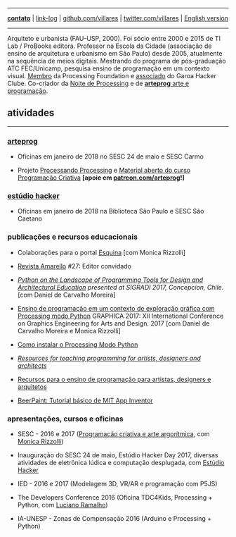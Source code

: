 ----

[**contato**](http://contato.lugaralgum.com)
 | [link-log](/link-log)
 | [github.com/villares](http://github.com/villares)
 | [twitter.com/villares](http://twitter.com/villares)
 | [English version](http://villares.github.io/README-EN)

----

Arquiteto e urbanista (FAU-USP, 2000). Foi sócio entre 2000 e 2015 de TI Lab / ProBooks editora. Professor na Escola da Cidade (associação de ensino de arquitetura e urbanismo em São Paulo) desde 2005, atualmente na sequência de meios digitais. Mestrando do programa de pós-graduação ATC FEC/Unicamp, pesquisa ensino de programação em um contexto visual. [Membro](https://processingfoundation.org/members) da Processing Foundation e [associado](http://villares.garoa.club) do Garoa Hacker Clube. Co-criador da [Noite de Processing](https://garoa.net.br/wiki/Noite_de_Processing) e de [**arteprog** arte e programação](http://arteprog.space).


## atividades

----

### [**arteprog**](http://arteprog.space) 

- Oficinas em janeiro de 2018 no SESC 24 de maio e SESC Carmo

- Projeto [Processando Processing](http://arteprog.space/Processando-Processing) e [Material aberto do curso Programação Criativa](http://arteprog.space/programacao-criativa) **[apoie em [patreon.com/arteprog](https://patreon.com/arteprog)!]**

### [estúdio hacker](http://estudiohacker.io)

- Oficinas em janeiro de 2018 na Biblioteca São Paulo e SESC São Caetano

### publicações e recursos educacionais

- Colaborações para o portal [Esquina](http://www.esquina.net.br/author/alexandre-vilares/) [com Monica Rizzolli]

- [Revista Amarello](http://www.amarello.com.br) #27: Editor convidado

- *[Python on the Landscape of Programming Tools for Design and Architectural Education](https://villares.github.io/mestrado/VILLARES_MOREIRA_SIGRADI_2017) presented at SIGRADI 2017, Concepcíon, Chile.* [com Daniel de Carvalho Moreira]

- [Ensino de programação em um contexto de exploração gráfica com Processing modo Python](https://villares.github.io/mestrado/VILLARES_MOREIRA_GOMES_GRAPHICA_2017) GRAPHICA 2017: XII International Conference on Graphics Engineering for Arts and Design. 2017 [com Daniel de Carvalho Moreira e Monica Rizzolli]

- [Como instalar o Processing Modo Python](https://villares.github.io/como-instalar-o-processing-modo-python/) 

- *[Resources for teaching programming for artists, designers and architects](https://villares.github.io/Resources-for-teaching-programming/)*

- [Recursos para o ensino de programação para artistas, designers e arquitetos](https://villares.github.io/Recursos-para-o-ensino-de-programacao) 

- [BeerPaint: Tutorial básico de MIT App Inventor](https://gumroad.com/l/kXiHW)


### apresentações, cursos e oficinas

- SESC - 2016 e 2017 ([Programação criativa e arte argorítmica](http://arteprog.space/programacao-criativa), com [Monica Rizzolli](https://github.com/monicarizzolli))

- Inauguração do SESC 24 de maio, Estúdio Hacker Day 2017, diversas atividades de eletrônica lúdica e computação desplugada, com [Estúdio Hacker](http://estudiohacker.io)

- IED - 2016 e 2017 (Modelagem 3D, VR/AR e programação com P5JS)

- The Developers Conference 2016 (Oficina TDC4Kids, Processing + Python, com [Luciano Ramalho](https://github.com/ramalho))

- IA-UNESP - Zonas de Compensação 2016 (Arduino e Processing + Python)
